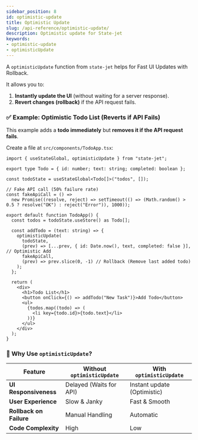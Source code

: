 ```yaml
---
sidebar_position: 8
id: optimistic-update
title: Optimistic Update
slug: /api-reference/optimistic-update/
description: Optimistic update for State-jet
keywords:
- optimistic-update
- optimisticUpdate
---
```


A `optimisticUpdate` function from `state-jet` helps for Fast UI Updates with Rollback.

It allows you to:

1. **Instantly update the UI** (without waiting for a server response).
2. **Revert changes (rollback)** if the API request fails.


### ✅ Example: Optimistic Todo List (Reverts if API Fails)

This example adds a **todo immediately** but **removes it if the API request fails**.

Create a file at `src/components/TodoApp.tsx`:

```tsx title="src/components/TodoApp.tsx"
import { useStateGlobal, optimisticUpdate } from "state-jet";

export type Todo = { id: number; text: string; completed: boolean };

const todoState = useStateGlobal<Todo[]>("todos", []);

// Fake API call (50% failure rate)
const fakeApiCall = () =>
  new Promise((resolve, reject) => setTimeout(() => (Math.random() > 0.5 ? resolve("OK") : reject("Error")), 1000));

export default function TodoApp() {
  const todos = todoState.useStore() as Todo[];

  const addTodo = (text: string) => {
    optimisticUpdate(
      todoState,
      (prev) => [...prev, { id: Date.now(), text, completed: false }], // Optimistic Add
      fakeApiCall,
      (prev) => prev.slice(0, -1) // Rollback (Remove last added todo)
    );
  };

  return (
    <div>
      <h1>Todo List</h1>
      <button onClick={() => addTodo("New Task")}>Add Todo</button>
      <ul>
        {todos.map((todo) => (
          <li key={todo.id}>{todo.text}</li>
        ))}
      </ul>
    </div>
  );
}
```

### 🎯 Why Use `optimisticUpdate`?

| Feature                 | Without `optimisticUpdate` | With `optimisticUpdate`     |
| ----------------------- | -------------------------- | --------------------------- |
| **UI Responsiveness**   | Delayed (Waits for API)    | Instant update (Optimistic) |
| **User Experience**     | Slow & Janky               | Fast & Smooth               |
| **Rollback on Failure** | Manual Handling            | Automatic                   |
| **Code Complexity**     | High                       | Low                         |
